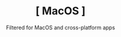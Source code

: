 
<h1 align="center">[ MacOS ] </h1>
<p align="center">Filtered for MacOS and cross-platform apps</p>
